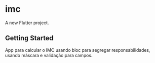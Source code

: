 # imc

A new Flutter project.

## Getting Started

App para calcular o IMC usando bloc para segregar responsabilidades, usando máscara e validação para campos.
